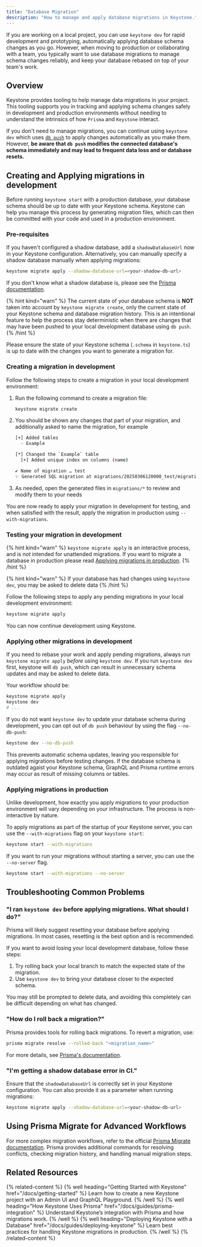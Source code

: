 ```yaml
---
title: "Database Migration"
description: "How to manage and apply database migrations in Keystone."
---
```


If you are working on a local project, you can use `keystone dev` for rapid development and prototyping, automatically applying database schema changes as you go.
However, when moving to production or collaborating with a team, you typically want to use database migrations to manage schema changes reliably, and keep your database rebased on top of your team's work.

## Overview
Keystone provides tooling to help manage data migrations in your project.
This tooling supports you in tracking and applying schema changes safely in development and production environments without needing to understand the intrinsics of how `Prisma` and `Keystone` interact.

If you don't need to manage migrations, you can continue using `keystone dev` which uses [`db push`](https://www.prisma.io/docs/concepts/components/prisma-migrate/db-push) to apply changes automatically as you make them.
However, **be aware that `db push` modifies the connected database's schema immediately and may lead to frequent data loss and or database resets.**

## Creating and Applying migrations in development
Before running `keystone start` with a production database, your database schema should be up to date with your Keystone schema.
Keystone can help you manage this process by generating migration files, which can then be committed with your code and used in a production environment.

### Pre-requisites
If you haven't configured a shadow database, add a `shadowDatabaseUrl` now in your Keystone configuration.
Alternatively, you can manually specify a shadow database manually when applying migrations:

```sh
keystone migrate apply --shadow-database-url=<your-shadow-db-url>
```

If you don't know what a shadow database is, please see the [Prisma documentation](https://www.prisma.io/docs/orm/prisma-migrate/understanding-prisma-migrate/shadow-database).

{% hint kind="warn" %}
The current state of your database schema is **NOT** taken into account by `keystone migrate create`, only the current state of your Keystone schema and database migration history.
This is an intentional feature to help the process stay deterministic when there are changes that may have been pushed to your local development database using `db push`.
{% /hint %}

Please ensure the state of your Keystone schema (`.schema` in `keystone.ts`) is up to date with the changes you want to generate a migration for.

### Creating a migration in development

Follow the following steps to create a migration in your local development environment:

1. Run the following command to create a migration file:

   ```sh
   keystone migrate create
   ```

1. You should be shown any changes that part of your migration, and additionally asked to name the migration, for example

   ``` sh
   [+] Added tables
     - Example
   
   [*] Changed the `Example` table
     [+] Added unique index on columns (name)
   
   ✔ Name of migration … test
   ✨ Generated SQL migration at migrations/20250306120000_test/migration.sql
    ```

1. As needed, open the generated files in `migrations/*` to review and modify them to your needs

You are now ready to apply your migration in development for testing, and when satisfied with the result, apply the migration in production using `--with-migrations`.

### Testing your migration in development
{% hint kind="warn" %}
`keystone migrate apply` is an interactive process, and is *not* intended for unattended migrations.
If you want to migrate a database in production please read [Applying migrations in production](#applying_migrations_in_production).
{% /hint %}

{% hint kind="warn" %}
If your database has had changes using `keystone dev`, you may be asked to delete data
{% /hint %}

Follow the following steps to apply any pending migrations in your local development environment:

   ```sh
   keystone migrate apply
   ```

You can now continue development using Keystone.

### Applying other migrations in development
If you need to rebase your work and apply pending migrations, always run `keystone migrate apply` _before_ using `keystone dev`.
If you run `keystone dev` first, keystone will `db push`, which can result in unnecessary schema updates and may be asked to delete data.

Your workflow should be:
```sh
keystone migrate apply
keystone dev
# ...
```

If you do not want `keystone dev` to update your database schema during development, you can opt out of `db push` behaviour by using the flag `--no-db-push`:

```sh
keystone dev --no-db-push
```

This prevents automatic schema updates, leaving you responsible for applying migrations before testing changes.
If the database schema is outdated agaist your Keystone schema, GraphQL and Prisma runtime errors may occur as result of missing columns or tables.

### Applying migrations in production
Unlike development, how exactly you apply migrations to your production environment will vary depending on your infrastructure.
The process is non-interactive by nature.

To apply migrations as part of the startup of your Keystone server, you can use the `--with-migrations` flag on your `keystone start`:

```sh
keystone start --with-migrations
```

If you want to run your migrations without starting a server, you can use the `--no-server` flag.

```sh
keystone start --with-migrations --no-server
```

## Troubleshooting Common Problems

### "I ran `keystone dev` before applying migrations. What should I do?"
Prisma will likely suggest resetting your database before applying migrations.
In most cases, resetting is the best option and is recommended.

If you want to avoid losing your local development database, follow these steps:

1. Try rolling back your local branch to match the expected state of the migration.
2. Use `keystone dev` to bring your database closer to the expected schema.

You may still be prompted to delete data, and avoiding this completely can be difficult depending on what has changed.

### "How do I roll back a migration?"
Prisma provides tools for rolling back migrations. To revert a migration, use:

```sh
prisma migrate resolve --rolled-back "<migration_name>"
```

For more details, see [Prisma's documentation](https://www.prisma.io/docs/orm/prisma-migrate/workflows/generating-down-migrations).

### "I'm getting a shadow database error in CI."
Ensure that the `shadowDatabaseUrl` is correctly set in your Keystone configuration. You can also provide it as a parameter when running migrations:

```sh
keystone migrate apply --shadow-database-url=<your-shadow-db-url>
```

## Using Prisma Migrate for Advanced Workflows
For more complex migration workflows, refer to the official [Prisma Migrate documentation](https://www.prisma.io/docs/concepts/components/prisma-migrate).
Prisma provides additional commands for resolving conflicts, checking migration history, and handling manual migration steps.

## Related Resources
{% related-content %}
{% well
heading="Getting Started with Keystone"
href="/docs/getting-started" %}
Learn how to create a new Keystone project with an Admin UI and GraphQL Playground.
{% /well %}
{% well
heading="How Keystone Uses Prisma"
href="/docs/guides/prisma-integration" %}
Understand Keystone’s integration with Prisma and how migrations work.
{% /well %}
{% well
heading="Deploying Keystone with a Database"
href="/docs/guides/deploying-keystone" %}
Learn best practices for handling Keystone migrations in production.
{% /well %}
{% /related-content %}
